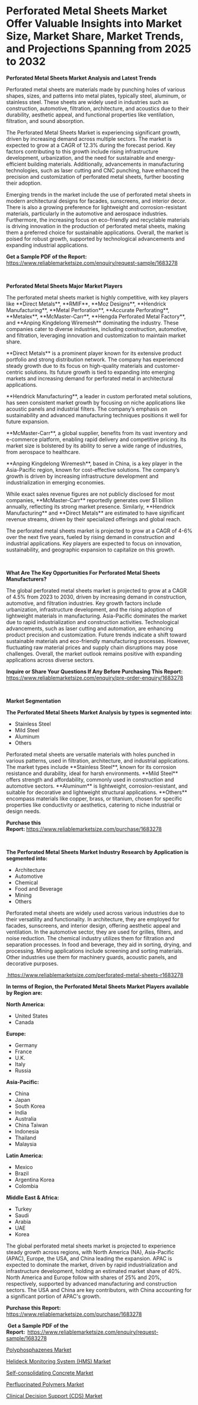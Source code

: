<p><h1>Perforated Metal Sheets Market Offer Valuable Insights into Market Size, Market Share, Market Trends, and Projections Spanning from 2025 to 2032</h1></p><p><strong>Perforated Metal Sheets Market Analysis and Latest Trends</strong></p>
<p><p>Perforated metal sheets are materials made by punching holes of various shapes, sizes, and patterns into metal plates, typically steel, aluminum, or stainless steel. These sheets are widely used in industries such as construction, automotive, filtration, architecture, and acoustics due to their durability, aesthetic appeal, and functional properties like ventilation, filtration, and sound absorption.</p><p>The Perforated Metal Sheets Market is experiencing significant growth, driven by increasing demand across multiple sectors. The market is expected to grow at a CAGR of 12.3% during the forecast period. Key factors contributing to this growth include rising infrastructure development, urbanization, and the need for sustainable and energy-efficient building materials. Additionally, advancements in manufacturing technologies, such as laser cutting and CNC punching, have enhanced the precision and customization of perforated metal sheets, further boosting their adoption.</p><p>Emerging trends in the market include the use of perforated metal sheets in modern architectural designs for facades, sunscreens, and interior decor. There is also a growing preference for lightweight and corrosion-resistant materials, particularly in the automotive and aerospace industries. Furthermore, the increasing focus on eco-friendly and recyclable materials is driving innovation in the production of perforated metal sheets, making them a preferred choice for sustainable applications. Overall, the market is poised for robust growth, supported by technological advancements and expanding industrial applications.</p></p>
<p><strong>Get a Sample PDF of the Report:&nbsp;</strong> <a href="https://www.reliablemarketsize.com/enquiry/request-sample/1683278?utm_campaign=1898&utm_medium=2&utm_source=Github&utm_content=ia&utm_term=26012025&utm_id=perforated-metal-sheets">https://www.reliablemarketsize.com/enquiry/request-sample/1683278</a></p>
<p>&nbsp;</p>
<p><strong>Perforated Metal Sheets Major Market Players</strong></p>
<p><p>The perforated metal sheets market is highly competitive, with key players like **Direct Metals**, **RMIF**, **Moz Designs**, **Hendrick Manufacturing**, **Metal Perforation**, **Accurate Perforating**, **Metalex**, **McMaster-Carr**, **Hengda Perforated Metal Factory**, and **Anping Kingdelong Wiremesh** dominating the industry. These companies cater to diverse industries, including construction, automotive, and filtration, leveraging innovation and customization to maintain market share.</p><p>**Direct Metals** is a prominent player known for its extensive product portfolio and strong distribution network. The company has experienced steady growth due to its focus on high-quality materials and customer-centric solutions. Its future growth is tied to expanding into emerging markets and increasing demand for perforated metal in architectural applications.</p><p>**Hendrick Manufacturing**, a leader in custom perforated metal solutions, has seen consistent market growth by focusing on niche applications like acoustic panels and industrial filters. The company’s emphasis on sustainability and advanced manufacturing techniques positions it well for future expansion.</p><p>**McMaster-Carr**, a global supplier, benefits from its vast inventory and e-commerce platform, enabling rapid delivery and competitive pricing. Its market size is bolstered by its ability to serve a wide range of industries, from aerospace to healthcare.</p><p>**Anping Kingdelong Wiremesh**, based in China, is a key player in the Asia-Pacific region, known for cost-effective solutions. The company’s growth is driven by increasing infrastructure development and industrialization in emerging economies.</p><p>While exact sales revenue figures are not publicly disclosed for most companies, **McMaster-Carr** reportedly generates over $1 billion annually, reflecting its strong market presence. Similarly, **Hendrick Manufacturing** and **Direct Metals** are estimated to have significant revenue streams, driven by their specialized offerings and global reach.</p><p>The perforated metal sheets market is projected to grow at a CAGR of 4-6% over the next five years, fueled by rising demand in construction and industrial applications. Key players are expected to focus on innovation, sustainability, and geographic expansion to capitalize on this growth.</p></p>
<p>&nbsp;</p>
<p><strong>What Are The Key Opportunities For Perforated Metal Sheets Manufacturers?</strong></p>
<p><p>The global perforated metal sheets market is projected to grow at a CAGR of 4.5% from 2023 to 2030, driven by increasing demand in construction, automotive, and filtration industries. Key growth factors include urbanization, infrastructure development, and the rising adoption of lightweight materials in manufacturing. Asia-Pacific dominates the market due to rapid industrialization and construction activities. Technological advancements, such as laser cutting and automation, are enhancing product precision and customization. Future trends indicate a shift toward sustainable materials and eco-friendly manufacturing processes. However, fluctuating raw material prices and supply chain disruptions may pose challenges. Overall, the market outlook remains positive with expanding applications across diverse sectors.</p></p>
<p><strong>Inquire or Share Your Questions If Any Before Purchasing This Report:</strong> <a href="https://www.reliablemarketsize.com/enquiry/pre-order-enquiry/1683278?utm_campaign=1898&utm_medium=2&utm_source=Github&utm_content=ia&utm_term=26012025&utm_id=perforated-metal-sheets">https://www.reliablemarketsize.com/enquiry/pre-order-enquiry/1683278</a></p>
<p>&nbsp;</p>
<p><strong>Market Segmentation</strong></p>
<p><strong>The Perforated Metal Sheets Market Analysis by types is segmented into:</strong></p>
<p><ul><li>Stainless Steel</li><li>Mild Steel</li><li>Aluminum</li><li>Others</li></ul></p>
<p><p>Perforated metal sheets are versatile materials with holes punched in various patterns, used in filtration, architecture, and industrial applications. The market types include **Stainless Steel**, known for its corrosion resistance and durability, ideal for harsh environments. **Mild Steel** offers strength and affordability, commonly used in construction and automotive sectors. **Aluminum** is lightweight, corrosion-resistant, and suitable for decorative and lightweight structural applications. **Others** encompass materials like copper, brass, or titanium, chosen for specific properties like conductivity or aesthetics, catering to niche industrial or design needs.</p></p>
<p><strong>Purchase this Report:&nbsp;</strong><a href="https://www.reliablemarketsize.com/purchase/1683278?utm_campaign=1898&utm_medium=2&utm_source=Github&utm_content=ia&utm_term=26012025&utm_id=perforated-metal-sheets">https://www.reliablemarketsize.com/purchase/1683278</a></p>
<p>&nbsp;</p>
<p><strong>The Perforated Metal Sheets Market Industry Research by Application is segmented into:</strong></p>
<p><ul><li>Architecture</li><li>Automotive</li><li>Chemical</li><li>Food and Beverage</li><li>Mining</li><li>Others</li></ul></p>
<p><p>Perforated metal sheets are widely used across various industries due to their versatility and functionality. In architecture, they are employed for facades, sunscreens, and interior design, offering aesthetic appeal and ventilation. In the automotive sector, they are used for grilles, filters, and noise reduction. The chemical industry utilizes them for filtration and separation processes. In food and beverage, they aid in sorting, drying, and processing. Mining applications include screening and sorting materials. Other industries use them for machinery guards, acoustic panels, and decorative purposes.</p></p>
<p><a href="https://www.reliablemarketsize.com/perforated-metal-sheets-r1683278?utm_campaign=1898&utm_medium=2&utm_source=Github&utm_content=ia&utm_term=26012025&utm_id=perforated-metal-sheets">&nbsp;https://www.reliablemarketsize.com/perforated-metal-sheets-r1683278</a></p>
<p><strong>In terms of Region, the Perforated Metal Sheets Market Players available by Region are:</strong></p>
<p>
    <p> <strong> North America: </strong>
        <ul>
            <li>United States</li>
            <li>Canada</li>
        </ul>
        </p> 
    <p> <strong> Europe: </strong>
        <ul>
            <li>Germany</li>
            <li>France</li>
            <li>U.K.</li>
            <li>Italy</li>
            <li>Russia</li>
        </ul>
        </p> 
    <p> <strong> Asia-Pacific: </strong>
        <ul>
            <li>China</li>
            <li>Japan</li>
            <li>South Korea</li>
            <li>India</li>
            <li>Australia</li>
            <li>China Taiwan</li>
            <li>Indonesia</li>
            <li>Thailand</li>
            <li>Malaysia</li>
        </ul>
        </p> 
    <p> <strong> Latin America: </strong>
        <ul>
            <li>Mexico</li>
            <li>Brazil</li>
            <li>Argentina Korea</li>
            <li>Colombia</li>
        </ul>
        </p> 
    <p> <strong> Middle East & Africa: </strong>
        <ul>
            <li>Turkey</li>
            <li>Saudi</li>
            <li>Arabia</li>
            <li>UAE</li>
            <li>Korea</li>
        </ul>
    </p>
    </p>
<p><p>The global perforated metal sheets market is projected to experience steady growth across regions, with North America (NA), Asia-Pacific (APAC), Europe, the USA, and China leading the expansion. APAC is expected to dominate the market, driven by rapid industrialization and infrastructure development, holding an estimated market share of 40%. North America and Europe follow with shares of 25% and 20%, respectively, supported by advanced manufacturing and construction sectors. The USA and China are key contributors, with China accounting for a significant portion of APAC's growth.</p></p>
<p><strong>Purchase this Report: </strong><a href="https://www.reliablemarketsize.com/purchase/1683278?utm_campaign=1898&utm_medium=2&utm_source=Github&utm_content=ia&utm_term=26012025&utm_id=perforated-metal-sheets">https://www.reliablemarketsize.com/purchase/1683278</a></p>
<p>&nbsp;<strong>Get a Sample PDF of the Report:&nbsp;&nbsp;</strong><a href="https://www.reliablemarketsize.com/enquiry/request-sample/1683278?utm_campaign=1898&utm_medium=2&utm_source=Github&utm_content=ia&utm_term=26012025&utm_id=perforated-metal-sheets">https://www.reliablemarketsize.com/enquiry/request-sample/1683278</a></p>
<p><strong></strong></p>
<p><p><a href="https://github.com/sadithsondah72/Market-Research-Report-List-1/blob/main/polyphosphazenes-market.md?utm_campaign=1898&utm_medium=2&utm_source=Github&utm_content=ia&utm_term=26012025&utm_id=perforated-metal-sheets">Polyphosphazenes Market</a></p><p><a href="https://www.linkedin.com/pulse/helideck-monitoring-system-hms-market-revenue-demand-forecast-vwjof?utm_campaign=1898&utm_medium=2&utm_source=Github&utm_content=ia&utm_term=26012025&utm_id=perforated-metal-sheets">Helideck Monitoring System (HMS) Market</a></p><p><a href="https://www.linkedin.com/pulse/significant-growth-anticipated-self-consolidating-concrete-market-vfohc?utm_campaign=1898&utm_medium=2&utm_source=Github&utm_content=ia&utm_term=26012025&utm_id=perforated-metal-sheets">Self-consolidating Concrete Market</a></p><p><a href="https://github.com/mshiradeth/Market-Research-Report-List-1/blob/main/perfluorinated-polymers-market.md?utm_campaign=1898&utm_medium=2&utm_source=Github&utm_content=ia&utm_term=26012025&utm_id=perforated-metal-sheets">Perfluorinated Polymers Market</a></p><p><a href="https://www.linkedin.com/pulse/in-depth-clinical-decision-support-cds-report-industry-jigwc?utm_campaign=1898&utm_medium=2&utm_source=Github&utm_content=ia&utm_term=26012025&utm_id=perforated-metal-sheets">Clinical Decision Support (CDS) Market</a></p></p>